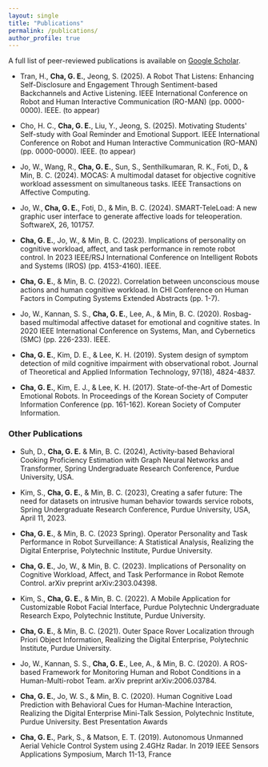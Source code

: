 ```yaml
---
layout: single
title: "Publications"
permalink: /publications/
author_profile: true
---
```



A full list of peer-reviewed publications is available on [Google Scholar](https://scholar.google.com/citations?user=xnt-zV0AAAAJ).

- Tran, H., **Cha, G. E.**, Jeong, S. (2025). A Robot That Listens: Enhancing Self-Disclosure and Engagement Through Sentiment-based Backchannels and Active Listening. IEEE International Conference on Robot and Human Interactive Communication (RO-MAN) (pp. 0000-0000). IEEE. (to appear)

- Cho, H. C., **Cha, G. E.**, Liu, Y., Jeong, S. (2025). Motivating Students' Self-study with Goal Reminder and Emotional Support. IEEE International Conference on Robot and Human Interactive Communication (RO-MAN) (pp. 0000-0000). IEEE. (to appear)

- Jo, W., Wang, R., **Cha, G. E.**, Sun, S., Senthilkumaran, R. K., Foti, D., & Min, B. C. (2024). MOCAS: A multimodal dataset for objective cognitive workload assessment on simultaneous tasks. IEEE Transactions on Affective Computing.

- Jo, W., **Cha, G. E.**, Foti, D., & Min, B. C. (2024). SMART-TeleLoad: A new graphic user interface to generate affective loads for teleoperation. SoftwareX, 26, 101757.

- **Cha, G. E.**, Jo, W., & Min, B. C. (2023). Implications of personality on cognitive workload, affect, and task performance in remote robot control. In 2023 IEEE/RSJ International Conference on Intelligent Robots and Systems (IROS) (pp. 4153-4160). IEEE.

- **Cha, G. E.**, & Min, B. C. (2022). Correlation between unconscious mouse actions and human cognitive workload. In CHI Conference on Human Factors in Computing Systems Extended Abstracts (pp. 1-7).

- Jo, W., Kannan, S. S., **Cha, G. E.**, Lee, A., & Min, B. C. (2020). Rosbag-based multimodal affective dataset for emotional and cognitive states. In 2020 IEEE International Conference on Systems, Man, and Cybernetics (SMC) (pp. 226-233). IEEE.

- **Cha, G. E.**, Kim, D. E., & Lee, K. H. (2019). System design of symptom detection of mild cognitive impairment with observational robot. Journal of Theoretical and Applied Information Technology, 97(18), 4824-4837.

- **Cha, G. E.**, Kim, E. J., & Lee, K. H. (2017). State-of-the-Art of Domestic Emotional Robots. In Proceedings of the Korean Society of Computer Information Conference (pp. 161-162). Korean Society of Computer Information.

### Other Publications

- Suh, D., **Cha, G. E.** & Min, B. C. (2024), Activity-based Behavioral Cooking
Proficiency Estimation with Graph Neural Networks and Transformer, Spring Undergraduate Research Conference, Purdue University, USA.

- Kim, S., **Cha, G. E.**, & Min, B. C. (2023), Creating a safer future: The need for datasets on intrusive human behavior towards service robots, Spring Undergraduate Research Conference, Purdue University, USA, April 11, 2023.

- **Cha, G. E.**, & Min, B. C. (2023 Spring). Operator Personality and Task Performance in Robot Surveillance: A Statistical Analysis, Realizing the Digital Enterprise, Polytechnic Institute, Purdue University.

- **Cha, G. E.**, Jo, W., & Min, B. C. (2023). Implications of Personality on Cognitive Workload, Affect, and Task Performance in Robot Remote Control. arXiv preprint arXiv:2303.04398.

- Kim, S., **Cha, G. E.**, & Min, B. C. (2022). A Mobile Application for Customizable Robot Facial Interface, Purdue Polytechnic Undergraduate Research Expo, Polytechnic Institute, Purdue University.

- **Cha, G. E.**, & Min, B. C. (2021). Outer Space Rover Localization through Priori Object Information, Realizing the Digital Enterprise, Polytechnic Institute, Purdue University.

- Jo, W., Kannan, S. S., **Cha, G. E.**, Lee, A., & Min, B. C. (2020). A ROS-based Framework for Monitoring Human and Robot Conditions in a Human-Multi-robot Team. arXiv preprint arXiv:2006.03784.

- **Cha, G. E.**, Jo, W. S., & Min, B. C. (2020). Human Cognitive Load Prediction with Behavioral Cues for Human-Machine Interaction, Realizing the Digital Enterprise Mini-Talk Session, Polytechnic Institute, Purdue University. Best Presentation Awards

- **Cha, G. E.**, Park, S., & Matson, E. T. (2019). Autonomous Unmanned Aerial Vehicle Control System using 2.4GHz Radar. In 2019 IEEE Sensors Applications Symposium, March 11-13, France
